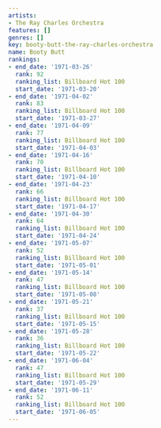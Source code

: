 ```yaml
---
artists:
- The Ray Charles Orchestra
features: []
genres: []
key: booty-butt-the-ray-charles-orchestra
name: Booty Butt
rankings:
- end_date: '1971-03-26'
  rank: 92
  ranking_list: Billboard Hot 100
  start_date: '1971-03-20'
- end_date: '1971-04-02'
  rank: 83
  ranking_list: Billboard Hot 100
  start_date: '1971-03-27'
- end_date: '1971-04-09'
  rank: 77
  ranking_list: Billboard Hot 100
  start_date: '1971-04-03'
- end_date: '1971-04-16'
  rank: 70
  ranking_list: Billboard Hot 100
  start_date: '1971-04-10'
- end_date: '1971-04-23'
  rank: 66
  ranking_list: Billboard Hot 100
  start_date: '1971-04-17'
- end_date: '1971-04-30'
  rank: 64
  ranking_list: Billboard Hot 100
  start_date: '1971-04-24'
- end_date: '1971-05-07'
  rank: 52
  ranking_list: Billboard Hot 100
  start_date: '1971-05-01'
- end_date: '1971-05-14'
  rank: 47
  ranking_list: Billboard Hot 100
  start_date: '1971-05-08'
- end_date: '1971-05-21'
  rank: 37
  ranking_list: Billboard Hot 100
  start_date: '1971-05-15'
- end_date: '1971-05-28'
  rank: 36
  ranking_list: Billboard Hot 100
  start_date: '1971-05-22'
- end_date: '1971-06-04'
  rank: 47
  ranking_list: Billboard Hot 100
  start_date: '1971-05-29'
- end_date: '1971-06-11'
  rank: 52
  ranking_list: Billboard Hot 100
  start_date: '1971-06-05'
---
```



